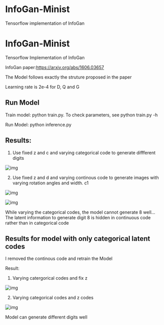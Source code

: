 # InfoGan-Minist
Tensorflow implementation of InfoGan
# InfoGan-Minist

Tensorflow Implementation of InfoGan

InfoGan paper:https://arxiv.org/abs/1606.03657

The Model follows exactly the struture proposed in the paper

Learning rate is 2e-4 for D, Q and G
 

## Run Model

Train model: python train.py. To check parameters, see python train.py -h

Run Model: python inference.py 

## Results:

1. Use fixed z and c and varying categorical code to generate diffferent digits

![img](https://github.com/WoshidaCaiB/InfoGan-Mnist/blob/master/images/results1.png)

2. Use fixed z and d and varying continous code to generate images with varying rotation angles and width. c1

![img](https://github.com/WoshidaCaiB/InfoGan-Mnist/blob/master/images/results2.png)

![img](https://github.com/WoshidaCaiB/InfoGan-Mnist/blob/master/images/results3.png)

While varying the categorical codes, the model cannot generate 8 well... The latent information to generate digit 8 is hidden in continuous code rather than in categorical code

## Results for model with only categorical latent codes

I removed the continous code and retrain the Model

Result:

1. Varying catergorical codes and fix z 

![img](https://github.com/WoshidaCaiB/InfoGan-Mnist/blob/master/images/output_12_3.png)

2. Varying categorical codes and z codes

![img](https://github.com/WoshidaCaiB/InfoGan-Mnist/blob/master/images/output_12_1.png)

Model can generate different digits well
